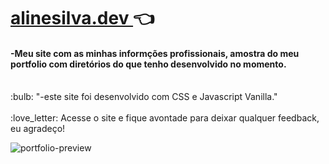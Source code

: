 # <a href=https://alinesilvadev.vercel.app> alinesilva.dev </a> :point_left:
<h4>-Meu site com as minhas informções profissionais, amostra do meu portfolio com diretórios do que tenho desenvolvido no momento.</h4> <br/>
:bulb: "-este site foi desenvolvido com CSS e Javascript Vanilla." <br/>
<br/>
:love_letter: Acesse o site e fique avontade para deixar qualquer feedback, eu agradeço! <br/>

![portfolio-preview](https://user-images.githubusercontent.com/86479510/148782679-2a98a03d-4097-4787-9cb6-35018d45792e.gif)
